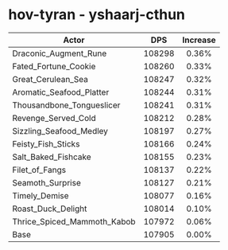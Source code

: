 # hov-tyran - yshaarj-cthun
| Actor | DPS | Increase |
|---|:---:|:---:|
|Draconic_Augment_Rune|108298|0.36%|
|Fated_Fortune_Cookie|108260|0.33%|
|Great_Cerulean_Sea|108247|0.32%|
|Aromatic_Seafood_Platter|108244|0.31%|
|Thousandbone_Tongueslicer|108241|0.31%|
|Revenge_Served_Cold|108212|0.28%|
|Sizzling_Seafood_Medley|108197|0.27%|
|Feisty_Fish_Sticks|108166|0.24%|
|Salt_Baked_Fishcake|108155|0.23%|
|Filet_of_Fangs|108137|0.22%|
|Seamoth_Surprise|108127|0.21%|
|Timely_Demise|108077|0.16%|
|Roast_Duck_Delight|108014|0.10%|
|Thrice_Spiced_Mammoth_Kabob|107972|0.06%|
|Base|107905|0.00%|
